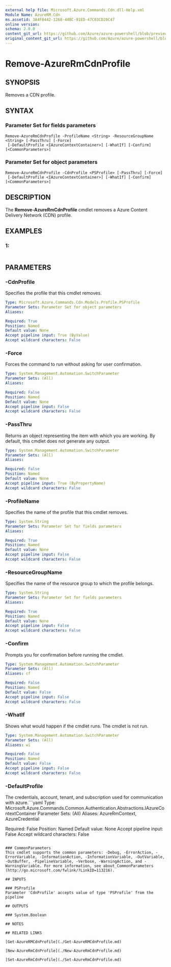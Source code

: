 ```yaml
---
external help file: Microsoft.Azure.Commands.Cdn.dll-Help.xml
Module Name: AzureRM.Cdn
ms.assetid: 3A4F8442-1268-44BC-91ED-47C03CD20C47
online version:
schema: 2.0.0
content_git_url: https://github.com/Azure/azure-powershell/blob/preview/src/ResourceManager/Cdn/Commands.Cdn/help/Remove-AzureRmCdnProfile.md
original_content_git_url: https://github.com/Azure/azure-powershell/blob/preview/src/ResourceManager/Cdn/Commands.Cdn/help/Remove-AzureRmCdnProfile.md
---
```


# Remove-AzureRmCdnProfile

## SYNOPSIS
Removes a CDN profile.

## SYNTAX

### Parameter Set for fields parameters
```
Remove-AzureRmCdnProfile -ProfileName <String> -ResourceGroupName <String> [-PassThru] [-Force]
 [-DefaultProfile <IAzureContextContainer>] [-WhatIf] [-Confirm] [<CommonParameters>]
```

### Parameter Set for object parameters
```
Remove-AzureRmCdnProfile -CdnProfile <PSProfile> [-PassThru] [-Force]
 [-DefaultProfile <IAzureContextContainer>] [-WhatIf] [-Confirm] [<CommonParameters>]
```

## DESCRIPTION
The **Remove-AzureRmCdnProfile** cmdlet removes a Azure Content Delivery Network (CDN) profile.

## EXAMPLES

### 1:
```

```

## PARAMETERS

### -CdnProfile
Specifies the profile that this cmdlet removes.

```yaml
Type: Microsoft.Azure.Commands.Cdn.Models.Profile.PSProfile
Parameter Sets: Parameter Set for object parameters
Aliases: 

Required: True
Position: Named
Default value: None
Accept pipeline input: True (ByValue)
Accept wildcard characters: False
```

### -Force
Forces the command to run without asking for user confirmation.

```yaml
Type: System.Management.Automation.SwitchParameter
Parameter Sets: (All)
Aliases: 

Required: False
Position: Named
Default value: None
Accept pipeline input: False
Accept wildcard characters: False
```

### -PassThru
Returns an object representing the item with which you are working.
By default, this cmdlet does not generate any output.

```yaml
Type: System.Management.Automation.SwitchParameter
Parameter Sets: (All)
Aliases: 

Required: False
Position: Named
Default value: None
Accept pipeline input: True (ByPropertyName)
Accept wildcard characters: False
```

### -ProfileName
Specifies the name of the profile that this cmdlet removes.

```yaml
Type: System.String
Parameter Sets: Parameter Set for fields parameters
Aliases: 

Required: True
Position: Named
Default value: None
Accept pipeline input: False
Accept wildcard characters: False
```

### -ResourceGroupName
Specifies the name of the resource group to which the profile belongs.

```yaml
Type: System.String
Parameter Sets: Parameter Set for fields parameters
Aliases: 

Required: True
Position: Named
Default value: None
Accept pipeline input: False
Accept wildcard characters: False
```

### -Confirm
Prompts you for confirmation before running the cmdlet.

```yaml
Type: System.Management.Automation.SwitchParameter
Parameter Sets: (All)
Aliases: cf

Required: False
Position: Named
Default value: False
Accept pipeline input: False
Accept wildcard characters: False
```

### -WhatIf
Shows what would happen if the cmdlet runs.
The cmdlet is not run.

```yaml
Type: System.Management.Automation.SwitchParameter
Parameter Sets: (All)
Aliases: wi

Required: False
Position: Named
Default value: False
Accept pipeline input: False
Accept wildcard characters: False
```

### -DefaultProfile
The credentials, account, tenant, and subscription used for communication with azure.```yaml
Type: Microsoft.Azure.Commands.Common.Authentication.Abstractions.IAzureContextContainer
Parameter Sets: (All)
Aliases: AzureRmContext, AzureCredential

Required: False
Position: Named
Default value: None
Accept pipeline input: False
Accept wildcard characters: False
```

### CommonParameters
This cmdlet supports the common parameters: -Debug, -ErrorAction, -ErrorVariable, -InformationAction, -InformationVariable, -OutVariable, -OutBuffer, -PipelineVariable, -Verbose, -WarningAction, and -WarningVariable. For more information, see about_CommonParameters (http://go.microsoft.com/fwlink/?LinkID=113216).

## INPUTS

### PSProfile
Parameter 'CdnProfile' accepts value of type 'PSProfile' from the pipeline

## OUTPUTS

### System.Boolean

## NOTES

## RELATED LINKS

[Get-AzureRMCdnProfile](./Get-AzureRMCdnProfile.md)

[New-AzureRmCdnProfile](./New-AzureRmCdnProfile.md)

[Set-AzureRmCdnProfile](./Set-AzureRmCdnProfile.md)


